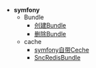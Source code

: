<!-- #[symfony](#symfony) -->
- **symfony**
  - Bundle                    
    - [创建Bundle](http://www.symfonychina.com/doc/current/bundles.html)                          
    - [删除Bundle](http://www.symfonychina.com/doc/current/bundles/remove.html)     
  - cache
    - [symfony自带Ceche](src/Cache/CacheService.md)
    - [SncRedisBundle](src/Cache/RedisCache.md)
                  

